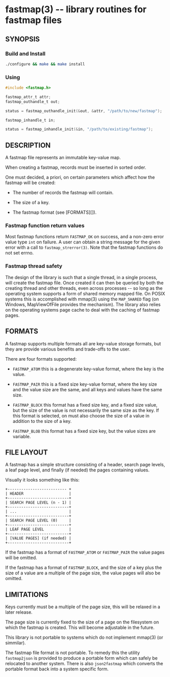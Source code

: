 fastmap(3) -- library routines for fastmap files
================================================

## SYNOPSIS

### Build and Install

```sh
./configure && make && make install
```

### Using

```c
#include <fastmap.h>

fastmap_attr_t attr;
fastmap_outhandle_t out;

status = fastmap_outhandle_init(&out, &attr, "/path/to/new/fastmap");

fastmap_inhandle_t in;

status = fastmap_inhandle_init(&in, "/path/to/existing/fastmap");
```

## DESCRIPTION

A fastmap file represents an immutable key-value map. 

When creating a fastmap, records must be inserted in sorted order.

One must decided, a priori, on certain parameters which affect how the
fastmap will be created:

  * The number of records the fastmap will contain.

  * The size of a key.

  * The fastmap format (see [FORMATS][]).

### Fastmap function return values

Most fastmap functions return `FASTMAP_OK` on success, and a non-zero error value
type `int` on failure. A user can obtain a string message for the given error
with a call to `fastmap_strerror(3)`. Note that the fastmap functions do not set
errno.

### Fastmap thread safety

The design of the library is such that a single thread, in a single process, will create
the fastmap file. Once created it can then be queried by both the creating thread and
other threads, even across processes -- so long as the operating system supports a form
of shared memory mapped file. On POSIX systems this is accomplished with mmap(3) using the
`MAP_SHARED` flag (on Windows, MapViewOfFile provides the mechanism). The library also
relies on the operating systems page cache to deal with the caching of fastmap pages.

## FORMATS

A fastmap supports multiple formats all are key-value storage formats, but they are provide
various benefits and trade-offs to the user.

There are four formats supported:

  * `FASTMAP_ATOM` this is a degenerate key-value format, where the key is the value.

  * `FASTMAP_PAIR` this is a fixed size key-value format, where the key size and
    the value size are the same, and all keys and values have the same size.

  * `FASTMAP_BLOCK` this format has a fixed size key, and a fixed size value, but the
    size of the value is not necessarily the same size as the key. If this format is
    selected, on must also choose the size of a value in addition to the size of a key.

  * `FASTMAP_BLOB` this format has a fixed size key, but the value sizes are variable.

## FILE LAYOUT

A fastmap has a simple structure consisting of a header, search page levels, a leaf page
 level, and finally (if needed) the pages containing values.

Visually it looks something like this:

```
+-------------------------- +
| HEADER                    |
+---------------------------+
| SEARCH PAGE LEVEL (n - 1) |
+---------------------------+
| ...                       |
+---------------------------+
| SEARCH PAGE LEVEL (0)     |
+---------------------------+
| LEAF PAGE LEVEL           |
+---------------------------+
| [VALUE PAGES] (if needed) |
+---------------------------+
```

If the fastmap has a format of `FASTMAP_ATOM` or `FASTMAP_PAIR` the value pages will be
omitted.

If the fastmap has a format of `FASTMAP_BLOCK`, and the size of a key plus the size of a
value are a multiple of the page size, the value pages will also be omitted.

## LIMITATIONS

Keys currently must be a multiple of the page size, this will be relaxed in a later release.

The page size is currently fixed to the size of a page on the filesystem on which the fastmap
is created. This will become adjustable in the future.

This library is not portable to systems which do not implement mmap(3) (or simmilar).

The fastmap file format is not portable. To remedy this the utility `fastmap2json` is
provided to produce a portable form which can safely be relocated to another system.
There is also `json2fastmap` which converts the portable format back into a system
specific form.
